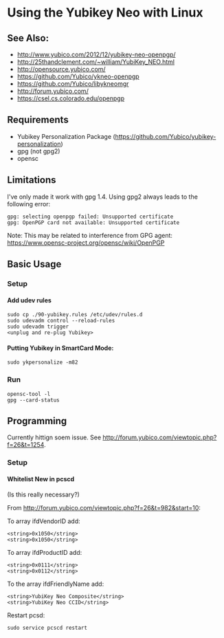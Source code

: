 # Using the Yubikey Neo with Linux

## See Also:

* http://www.yubico.com/2012/12/yubikey-neo-openpgp/
* http://25thandclement.com/~william/YubiKey_NEO.html
* http://opensource.yubico.com/
* https://github.com/Yubico/ykneo-openpgp
* https://github.com/Yubico/libykneomgr
* http://forum.yubico.com/
* https://csel.cs.colorado.edu/openpgp

## Requirements

* Yubikey Personalization Package
(https://github.com/Yubico/yubikey-personalization)
* gpg (not gpg2)
* opensc

## Limitations

I've only made it work with gpg 1.4. Using gpg2 always leads to the
following error:

    gpg: selecting openpgp failed: Unsupported certificate
    gpg: OpenPGP card not available: Unsupported certificate

Note: This may be related to interference from GPG agent:
https://www.opensc-project.org/opensc/wiki/OpenPGP

## Basic Usage

### Setup

#### Add udev rules

    sudo cp ./90-yubikey.rules /etc/udev/rules.d
    sudo udevadm control --reload-rules
    sudo udevadm trigger
    <unplug and re-plug Yubikey>

#### Putting Yubikey in SmartCard Mode:

    sudo ykpersonalize -m82

### Run

    opensc-tool -l
    gpg --card-status

## Programming

Currently hittign soem issue. See
http://forum.yubico.com/viewtopic.php?f=26&t=1254.

### Setup

#### Whitelist New in pcscd

(Is this really necessary?)

From http://forum.yubico.com/viewtopic.php?f=26&t=982&start=10:

To array ifdVendorID add:

    <string>0x1050</string>
    <string>0x1050</string>

To array ifdProductID add:

    <string>0x0111</string>
    <string>0x0112</string>

To the array ifdFriendlyName add:

    <string>YubiKey Neo Composite</string>
    <string>YubiKey Neo CCID</string>

Restart pcsd:

    sudo service pcscd restart
